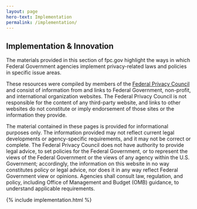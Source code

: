 ```yaml
---
layout: page
hero-text: Implementation
permalink: /implementation/
---
```


## Implementation & Innovation

The materials provided in this section of fpc.gov highlight the ways in which Federal Government agencies implement privacy-related laws and policies in specific issue areas.

These resources were compiled by members of the <a href="{{ site.baseurl}}/federal-privacy-council/">Federal Privacy Council</a> and consist of information from and links to Federal Government, non-profit, and international organization websites. The Federal Privacy Council is not responsible for the content of any third-party website, and links to other websites do not constitute or imply endorsement of those sites or the information they provide.

The material contained in these pages is provided for informational purposes only. The information provided may not reflect current legal developments or agency-specific requirements, and it may not be correct or complete. The Federal Privacy Council does not have authority to provide legal advice, to set policies for the Federal Government, or to represent the views of the Federal Government or the views of any agency within the U.S. Government; accordingly, the information on this website in no way constitutes policy or legal advice, nor does it in any way reflect Federal Government view or opinions. Agencies shall consult law, regulation, and policy, including Office of Management and Budget (OMB) guidance, to understand applicable requirements.

{% include implementation.html %}
